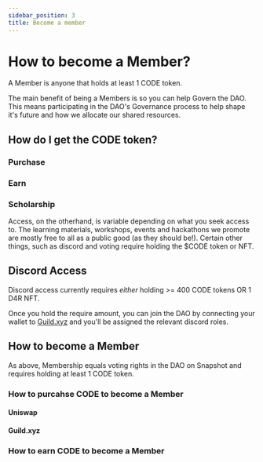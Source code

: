 ```yaml
---
sidebar_position: 3
title: Become a member
---
```


# How to become a Member?

A Member is anyone that holds at least 1 CODE token.

The main benefit of being a Members is so you can help Govern the DAO. This means participating in the DAO's Governance process to help shape it's future and how we allocate our shared resources.

## How do I get the CODE token?

### Purchase

### Earn

### Scholarship

Access, on the otherhand, is variable depending on what you seek access to. The learning materials, workshops, events and hackathons we promote are mostly free to all as a public good (as they should be!). Certain other things, such as discord and voting require holding the $CODE token or NFT.

## Discord Access

Discord access currently requires _either_ holding >= 400 CODE tokens OR 1 D4R NFT.

Once you hold the require amount, you can join the DAO by connecting your wallet to [Guild.xyz](https://guild.xyz/dd) and you'll be assigned the relevant discord roles.

## How to become a Member

As above, Membership equals voting rights in the DAO on Snapshot and requires holding at least 1 CODE token.

### How to purcahse CODE to become a Member

#### Uniswap

#### Guild.xyz

### How to earn CODE to become a Member
